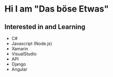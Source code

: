 # Hi I am "Das böse Etwas"

## Interested in and Learning

- C#
- Javascript (Node.js)
- Xamarin
- VisualStudio
- API
- Django
- Angular
